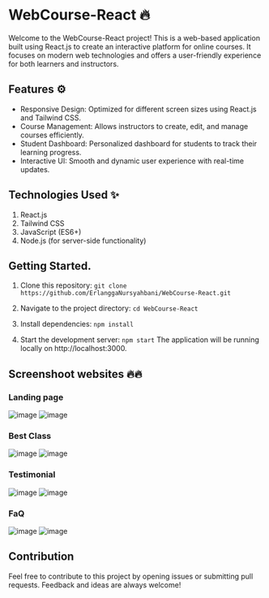 # WebCourse-React 🔥
Welcome to the WebCourse-React project! This is a web-based application built using React.js to create an interactive platform for online courses. It focuses on modern web technologies and offers a user-friendly experience for both learners and instructors.

## Features ⚙
 - Responsive Design: Optimized for different screen sizes using React.js and Tailwind CSS.
 - Course Management: Allows instructors to create, edit, and manage courses efficiently.
 - Student Dashboard: Personalized dashboard for students to track their learning progress.
 - Interactive UI: Smooth and dynamic user experience with real-time updates.

## Technologies Used ✨
1. React.js
2. Tailwind CSS
3. JavaScript (ES6+)
4. Node.js (for server-side functionality)

## Getting Started.
1. Clone this repository:
`git clone https://github.com/ErlanggaNursyahbani/WebCourse-React.git`

2. Navigate to the project directory:
`cd WebCourse-React`

3. Install dependencies:
`npm install`

4. Start the development server:
`npm start`
The application will be running locally on http://localhost:3000.

## Screenshoot websites 🔥🔥
### Landing page
![image](https://github.com/user-attachments/assets/ed60bf98-9426-4021-a542-4ac611cb569e)
![image](https://github.com/user-attachments/assets/122455e5-0dbc-4f46-b0e7-f04e253a5511)

### Best Class 
![image](https://github.com/user-attachments/assets/e9c6c1eb-33f1-4c4d-b202-2b9b1811196e)
![image](https://github.com/user-attachments/assets/59578490-9b47-4cda-8cc6-014f3d9422e9)

### Testimonial 
![image](https://github.com/user-attachments/assets/3e8d5fd6-27e3-4d76-a80e-12b70344f9e4)
![image](https://github.com/user-attachments/assets/ce29b090-d0ab-4749-979c-5479d0651b9e)

### FaQ
![image](https://github.com/user-attachments/assets/68575d91-5c29-44da-9dc6-038b4d53d9b9)
![image](https://github.com/user-attachments/assets/764165ab-ae12-4827-b19d-c387dd51cebe)




## Contribution
Feel free to contribute to this project by opening issues or submitting pull requests. Feedback and ideas are always welcome!
